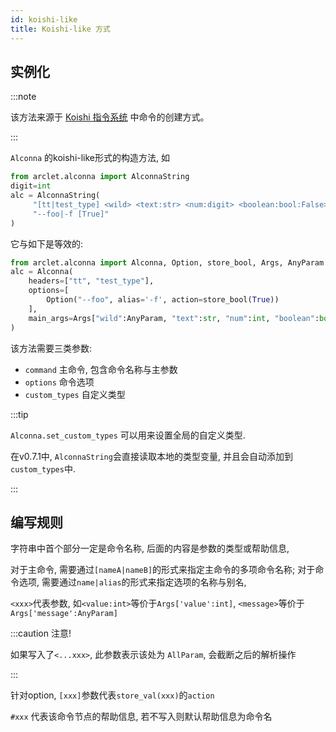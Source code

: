 ```yaml
---
id: koishi-like
title: Koishi-like 方式
---
```


## 实例化

:::note

该方法来源于 [Koishi 指令系统](https://koishi.js.org/guide/command/command.html)
中命令的创建方式。

:::

`Alconna` 的koishi-like形式的构造方法, 如
```python
from arclet.alconna import AlconnaString
digit=int
alc = AlconnaString(
     "[tt|test_type] <wild> <text:str> <num:digit> <boolean:bool:False> #测试命令",
     "--foo|-f [True]"
)
```

它与如下是等效的:
```python
from arclet.alconna import Alconna, Option, store_bool, Args, AnyParam
alc = Alconna(
    headers=["tt", "test_type"],
    options=[
        Option("--foo", alias='-f', action=store_bool(True))
    ],
    main_args=Args["wild":AnyParam, "text":str, "num":int, "boolean":bool:False]
)
```

该方法需要三类参数:
- `command` 主命令, 包含命令名称与主参数
- `options` 命令选项
- `custom_types` 自定义类型

:::tip

`Alconna.set_custom_types` 可以用来设置全局的自定义类型.

在v0.7.1中, `AlconnaString`会直接读取本地的类型变量, 并且会自动添加到`custom_types`中.

:::

## 编写规则

字符串中首个部分一定是命令名称, 后面的内容是参数的类型或帮助信息,

对于主命令, 需要通过`[nameA|nameB]`的形式来指定主命令的多项命令名称; 对于命令选项, 需要通过`name|alias`的形式来指定选项的名称与别名,

`<xxx>`代表参数, 如`<value:int>`等价于`Args['value':int]`, `<message>`等价于`Args['message':AnyParam]`

:::caution 注意!

如果写入了`<...xxx>`, 此参数表示该处为 `AllParam`, 会截断之后的解析操作

:::

针对option, `[xxx]`参数代表`store_val(xxx)`的`action`

`#xxx` 代表该命令节点的帮助信息, 若不写入则默认帮助信息为命令名